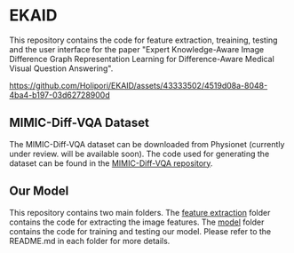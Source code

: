 # EKAID
This repository contains the code for feature extraction, treaining, testing and the user interface for the paper "Expert Knowledge-Aware Image Difference Graph Representation Learning for Difference-Aware Medical Visual Question Answering".


https://github.com/Holipori/EKAID/assets/43333502/4519d08a-8048-4ba4-b197-03d62728900d



## MIMIC-Diff-VQA Dataset
The MIMIC-Diff-VQA dataset can be downloaded from Physionet (currently under review. will be available soon). The code used for generating the dataset can be found in the [MIMIC-Diff-VQA repository](https://github.com/Holipori/MIMIC-Diff-VQA).

## Our Model
This repository contains two main folders. The [feature extraction](./feature%20extraction) folder contains the code for extracting the image features. The [model](./model) folder contains the code for training and testing our model. Please refer to the README.md in each folder for more details.

